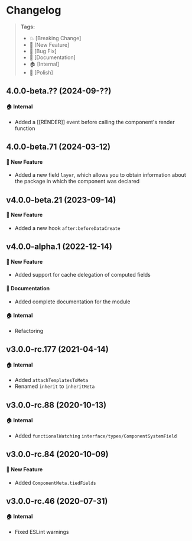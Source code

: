 Changelog
=========

> **Tags:**
> - :boom:       [Breaking Change]
> - :rocket:     [New Feature]
> - :bug:        [Bug Fix]
> - :memo:       [Documentation]
> - :house:      [Internal]
> - :nail_care:  [Polish]

## 4.0.0-beta.?? (2024-09-??)

#### :house: Internal

* Added a [[RENDER]] event before calling the component's render function

## 4.0.0-beta.71 (2024-03-12)

#### :rocket: New Feature

* Added a new field `layer`, which allows you to obtain information about the package in which the component was declared

## v4.0.0-beta.21 (2023-09-14)

#### :rocket: New Feature

* Added a new hook `after:beforeDataCreate`

## v4.0.0-alpha.1 (2022-12-14)

#### :rocket: New Feature

* Added support for cache delegation of computed fields

#### :memo: Documentation

* Added complete documentation for the module

#### :house: Internal

* Refactoring

## v3.0.0-rc.177 (2021-04-14)

#### :house: Internal

* Added `attachTemplatesToMeta`
* Renamed `inherit` to `inheritMeta`

## v3.0.0-rc.88 (2020-10-13)

#### :house: Internal

* Added `functionalWatching` `interface/types/ComponentSystemField`

## v3.0.0-rc.84 (2020-10-09)

#### :rocket: New Feature

* Added `ComponentMeta.tiedFields`

## v3.0.0-rc.46 (2020-07-31)

#### :house: Internal

* Fixed ESLint warnings
